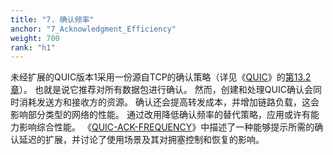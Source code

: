 ```yaml
---
title: "7. 确认频率"
anchor: "7_Acknowledgment_Efficiency"
weight: 700
rank: "h1"
---
```


未经扩展的QUIC版本1采用一份源自TCP的确认策略（详见《[QUIC](../RFC9000_Chinese_Simplified)》的[第13.2章](../RFC9000_Chinese_Simplified/#13.2_Generating_Acknowledgments)）。
也就是说它推荐对所有数据包进行确认。
然而，创建和处理QUIC确认会同时消耗发送方和接收方的资源。
确认还会提高转发成本，并增加链路负载，这会影响部分类型的网络的性能。
通过改用降低确认频率的替代策略，应用或许有能力影响综合性能。
《[QUIC-ACK-FREQUENCY](https://datatracker.ietf.org/doc/html/draft-ietf-quic-ack-frequency-02)》中描述了一种能够提示所需的确认延迟的扩展，并讨论了使用场景及其对拥塞控制和恢复的影响。
